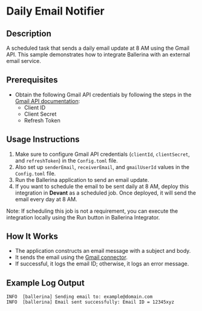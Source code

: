 # Daily Email Notifier

## Description

A scheduled task that sends a daily email update at 8 AM using the Gmail API. This sample demonstrates how to integrate
Ballerina with an external email service.

## Prerequisites

- Obtain the following Gmail API credentials by following the steps in the [Gmail API documentation](https://developers.google.com/gmail/api/guides):
    - Client ID
    - Client Secret
    - Refresh Token

## Usage Instructions

1. Make sure to configure Gmail API credentials (`clientId`, `clientSecret`, and `refreshToken`) in the `Config.toml` file.
2. Also set up `senderEmail`, `receiverEmail`, and `gmailUserId` values in the `Config.toml` file.
3. Run the Ballerina application to send an email update.
4. If you want to schedule the email to be sent daily at 8 AM, deploy this integration in **Devant** as a scheduled job.
   Once deployed, it will send the email every day at 8 AM.

Note: If scheduling this job is not a requirement, you can execute the integration locally using the Run button in Ballerina Integrator.

## How It Works

- The application constructs an email message with a subject and body.
- It sends the email using the [Gmail connector](https://central.ballerina.io/ballerinax/googleapis.gmail/latest).
- If successful, it logs the email ID; otherwise, it logs an error message.

## Example Log Output

```
INFO  [ballerina] Sending email to: example@domain.com
INFO  [ballerina] Email sent successfully: Email ID = 12345xyz
```
